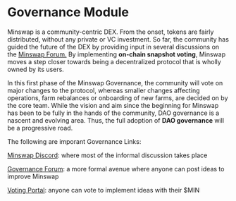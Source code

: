 # Governance Module

Minswap is a community-centric DEX. From the onset, tokens are fairly distributed, without any private or VC investment. So far, the community has guided the future of the DEX by providing input in several discussions on the [Minswap Forum.](https://r.search.yahoo.com/\_ylt=Awr93JpybWFjxnAA6LoM34lQ;\_ylu=Y29sbwNncTEEcG9zAzEEdnRpZAMEc2VjA3Ny/RV=2/RE=1667358195/RO=10/RU=https%3a%2f%2fforum.minswap.org%2f/RK=2/RS=c8k92kBL1gmK.CaWcXAvD9LGOX0-) By implementing **on-chain snapshot voting**, Minswap moves a step closer towards being a decentralized protocol that is wholly owned by its users.

In this first phase of the Minswap Governance, the community will vote on major changes to the protocol, whereas smaller changes affecting operations, farm rebalances or onboarding of new farms, are decided on by the core team. While the vision and aim since the beginning for Minswap has been to be fully in the hands of the community, DAO governance is a nascent and evolving area. Thus, the full adoption of **DAO governance** will be a progressive road.

The following are imporant Governance Links:

[Minswap Discord](https://discord.gg/minswap): where most of the informal discussion takes place

[Governance Forum](https://r.search.yahoo.com/\_ylt=Awr93JpybWFjxnAA6LoM34lQ;\_ylu=Y29sbwNncTEEcG9zAzEEdnRpZAMEc2VjA3Ny/RV=2/RE=1667358195/RO=10/RU=https%3a%2f%2fforum.minswap.org%2f/RK=2/RS=c8k92kBL1gmK.CaWcXAvD9LGOX0-): a more formal avenue where anyone can post ideas to improve Minswap

[Voting Portal](https://app.minswap.org/gov): anyone can vote to implement ideas with their $MIN&#x20;



